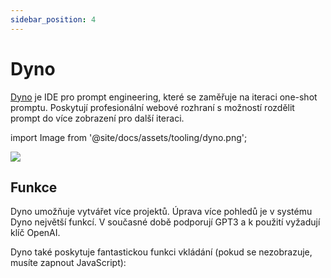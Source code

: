 ```yaml
---
sidebar_position: 4
---
```


# Dyno 

[Dyno](https://trydyno.com/login) je IDE pro prompt engineering, které se zaměřuje na iteraci one-shot promptu. Poskytují profesionální webové rozhraní s možností rozdělit prompt do více zobrazení pro další iteraci.

import Image from '@site/docs/assets/tooling/dyno.png';

<div style={{textAlign: 'center'}}>
  <img src={Image} style={{width: "750px"}} />
</div>

## Funkce

Dyno umožňuje vytvářet více projektů. Úprava více pohledů je v systému Dyno největší funkcí. V současné době podporují GPT3 a k použití vyžadují klíč OpenAI.

Dyno také poskytuje fantastickou funkci vkládání (pokud se nezobrazuje, musíte zapnout JavaScript):

<div trydyno-embed="" openai-model="text-davinci-003" initial-prompt="Když má John 5 hrušek, pak sní 2 a koupí dalších 5, pak dá 3 kamarádovi, kolik má hrušek?" initial-response="John začíná s 5 hruškami. Sní 2 hrušky, takže mu zůstanou 3 hrušky. Koupí si dalších 5 hrušek, takže má celkem 8 hrušek. Dá 3 hrušky svému kamarádovi, takže mu zůstane pouze 5 hrušek." max-tokens="256" box-rows="5" model-temp="0.7" top-p="1"></div>
